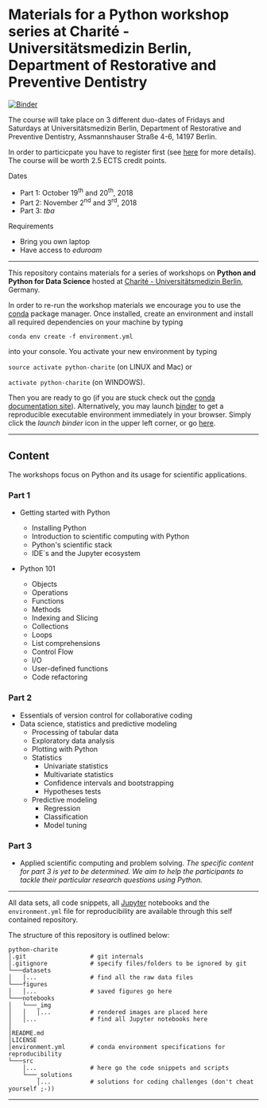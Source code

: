 # Materials for a Python workshop series at Charité - Universitätsmedizin Berlin, Department of Restorative and Preventive Dentistry 

[![Binder](https://mybinder.org/badge.svg)](https://mybinder.org/)

The course will take place on 3 different duo-dates of Fridays and Saturdays at Universitätsmedizin Berlin, Department of Restorative and Preventive Dentistry, Assmannshauser Straße 4-6, 14197 Berlin.

In order to particicpate you have to register first (see [here](https://zahnerhaltung.charite.de/forschung/python_workshop_zmk/) for more details). The course will be worth 2.5 ECTS credit points. 


Dates
* Part 1: October 19<sup>th</sup> and 20<sup>th</sup>, 2018
* Part 2: November 2<sup>nd</sup> and 3<sup>rd</sup>, 2018
* Part 3: _tba_

Requirements
* Bring you own laptop
* Have access to _eduroam_


*** 


This repository contains materials for a series of workshops on __Python and Python for Data Science__ hosted at [Charité - Universitätsmedizin Berlin](https://zahnerhaltung.charite.de/en/), Germany.

In order to re-run the workshop materials we encourage you to use the [conda](https://conda.io/docs/) package manager. Once installed, create an environment and install all required dependencies on your machine by typing 

`conda env create -f environment.yml`

into your console. You activate your new environment by typing 

`source activate python-charite` (on LINUX and Mac) or

`activate python-charite` (on WINDOWS). 

Then you are ready to go (if you are stuck check out the [conda documentation site](https://conda.io/docs/user-guide/tasks/manage-environments.html#)). Alternatively, you may launch [binder](https://mybinder.org/) to get a reproducible executable environment immediately in your browser. Simply click the _launch binder_ icon in the upper left corner, or go [here](https://mybinder.org/).


***

## Content

The workshops focus on Python and its usage for scientific applications. 

### Part 1

* Getting started with Python
  * Installing Python 
  * Introduction to scientific computing with Python
  * Python's scientific stack
  * IDE´s and the Jupyter ecosystem

* Python 101
  * Objects
  * Operations
  * Functions
  * Methods
  * Indexing and Slicing
  * Collections
  * Loops
  * List comprehensions
  * Control Flow
  * I/O
  * User-defined functions
  * Code refactoring


### Part 2

* Essentials of version control for collaborative coding 
* Data science, statistics and predictive modeling
  * Processing of tabular data
  * Exploratory data analysis 
  * Plotting with Python
  * Statistics
    * Univariate statistics
    * Multivariate statistics
    * Confidence intervals and bootstrapping
    * Hypotheses tests    
  * Predictive modeling
    * Regression
    * Classification
    * Model tuning
  
  
### Part 3

* Applied scientific computing and problem solving. 
_The specific content for part 3 is yet to be determined. We aim to help the participants to tackle their particular research questions using Python._

***

All data sets, all code snippets, all [Jupyter](http://jupyter.org/) notebooks and the `environment.yml` file for reproducibility are available through this self contained repository.

The structure of this repository is outlined below:

    python-charite
    │.git                  # git internals
    │.gitignore            # specify files/folders to be ignored by git
    └───datasets
    │   │...               # find all the raw data files
    └───figures
    │   │...               # saved figures go here
    └───notebooks
    │   └───_img
    │   │   │...           # rendered images are placed here
    │   │...               # find all Jupyter notebooks here
    │
    │README.md
    │LICENSE   
    │environment.yml       # conda environment specifications for reproducibility
    └───src
        │...               # here go the code snippets and scripts
        └───_solutions
            │...           # solutions for coding challenges (don't cheat yourself ;-))


 ***
 
 




